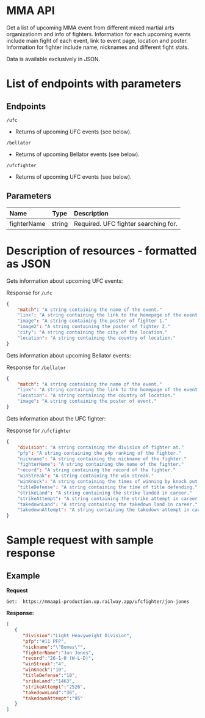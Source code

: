 # MMA API

Get a list of upcoming MMA event from different mixed martial arts organizationm and info of fighters. 
Information for each upcoming events include main fight of each event, link to event page, location and poster. 
Information for fighter include name, nicknames and different fight stats.

Data is available exclusively in JSON.

# List of endpoints with parameters

## Endpoints
`/ufc`
* Returns of upcoming UFC events (see below).

`/bellator`
* Returns of upcoming Bellator events (see below).

`/ufcfighter`
* Returns of upcoming UFC events (see below).

## Parameters
| Name        | Type        | Description   |
| :---        |    :----:   |          :--- |
| fighterName         | string       | Required. UFC fighter searching for. |         


# Description of resources - formatted as JSON

Gets information about upcoming UFC events: 

Response for `/ufc`
```json  
{ 
    "match": "A string containing the name of the event."
    "link": "A string containing the link to the homepage of the event."
    "image": "A string containing the poster of fighter 1."
    "image2": "A string containing the poster of fighter 2."
    "city": "A string containing the city of the location."
    "location": "A string containing the country of location."
}   
```

Gets information about upcoming Bellator events: 

Response for `/bellator`
```json  
{ 
    "match": "A string containing the name of the event."
    "link": "A string containing the link to the homepage of the event."
    "location": "A string containing the country of location."
    "image": "A string containing the poster of event."
}   
```

Gets information about the UFC fighter: 

Response for `/ufcfighter`
```json  
{ 
    "division": "A string containing the division of fighter at."
    "pfp": "A string containing the p4p ranking of the fighter."
    "nickname": "A string containing the nickname of the fighter."
    "fighterName": "A string containing the name of the fighter."
    "record": "A string containing the record of the fighter."
    "winStreak": "A string containing the win streak."
    "winKnock": "A string containing the times of winning by knock out."
    "titleDefense": "A string containing the time of title defending."
    "strikeLand": "A string containing the strike landed in career."
    "strikeAttempt": "A string containing the strike attempt in career."
    "takedownLand": "A string containing the takedown land in career."
    "takedownAttempt": "A string containing the takedown attempt in career."
}   
```

# Sample request with sample response

## Example

**Request**

    Get:  https://mmaapi-production.up.railway.app/ufcfighter/jon-jones

**Response:**
```json
[
   {
      "division":"Light Heavyweight Division",
      "pfp":"#11 PFP",
      "nickname":"\"Bones\"",
      "fighterName":"Jon Jones",
      "record":"26-1-0 (W-L-D)",
      "winStreak":"4",
      "winKnock":"10",
      "titleDefense":"10",
      "srikeLand":"1463",
      "strikeAttempt":"2526",
      "takedownLand":"36",
      "takedownAttempt":"95"
   }
]
```
